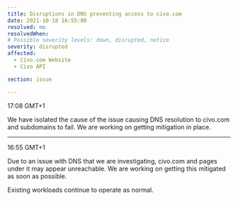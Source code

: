 ```yaml
---
title: Disruptions in DNS preventing access to civo.com
date: 2021-10-18 16:55:00
resolved: no
resolvedWhen: 
# Possible severity levels: down, disrupted, notice
severity: disrupted
affected:
  - Civo.com Website
  - Civo API

section: issue

---
```


17:08 GMT+1

We have isolated the cause of the issue causing DNS resolution to civo.com and subdomains to fail. We are working on getting mitigation in place.

---

16:55 GMT+1

Due to an issue with DNS that we are investigating, civo.com and pages under it may appear unreachable. We are working on getting this mitigated as soon as possible.

Existing workloads continue to operate as normal.
